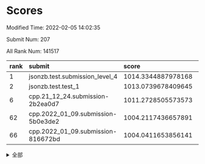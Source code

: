 # Scores

Modified Time: 2022-02-05 14:02:35

Submit Num: 207

All Rank Num: 141517

| rank |               submit               |       score        |       sigma        | pk_num |
| :--- | :--------------------------------- | :----------------- | :----------------- | :----- |
| 1    | jsonzb.test.submission_level_4     | 1014.3344887978168 | 0.84761189372699   | 2737   |
| 2    | jsonzb.test.test_1                 | 1013.0739678409645 | 0.803000958259901  | 2739   |
| 6    | cpp.21_12_24.submission-2b2ea0d7   | 1011.2728505573573 | 0.776685068433638  | 2735   |
| 62   | cpp.2022_01_09.submission-5b0e3de2 | 1004.2117436657891 | 0.7149057853679239 | 2732   |
| 66   | cpp.2022_01_09.submission-816672bd | 1004.0411653856141 | 0.7259625735968355 | 2737   |


<details>
<summary>全部</summary>

| rank |                 submit                 |       score        |       sigma        | pk_num |
| :--- | :------------------------------------- | :----------------- | :----------------- | :----- |
| 1    | jsonzb.test.submission_level_4         | 1014.3344887978168 | 0.84761189372699   | 2737   |
| 2    | jsonzb.test.test_1                     | 1013.0739678409645 | 0.803000958259901  | 2739   |
| 3    | gobigger.level_3.submission_level_3_2  | 1012.0937811530443 | 0.7970419984181766 | 2737   |
| 4    | gobigger.level_3.submission_level_3_46 | 1011.53966654252   | 0.7721981435984903 | 2735   |
| 5    | gobigger.level_3.submission_level_3_21 | 1011.4273596705361 | 0.7571416187413179 | 2735   |
| 6    | cpp.21_12_24.submission-2b2ea0d7       | 1011.2728505573573 | 0.776685068433638  | 2735   |
| 7    | gobigger.level_3.submission_level_3_35 | 1011.0055752645959 | 0.7524297336903986 | 2741   |
| 8    | gobigger.level_3.submission_level_3_44 | 1010.993943327195  | 0.784347228898088  | 2737   |
| 9    | gobigger.level_3.submission_level_3_0  | 1010.9923713001336 | 0.7702378571761631 | 2738   |
| 10   | gobigger.level_3.submission_level_3_40 | 1010.95395542532   | 0.7732154284670516 | 2741   |
| 11   | gobigger.level_3.submission_level_3_39 | 1010.8877756611528 | 0.7974506924586718 | 2738   |
| 12   | gobigger.level_3.submission_level_3_20 | 1010.873831824794  | 0.7680113271754966 | 2736   |
| 13   | gobigger.level_3.submission_level_3_48 | 1010.8367521211972 | 0.7640644693104598 | 2735   |
| 14   | gobigger.level_3.submission_level_3_25 | 1010.7518124059214 | 0.7614692301557661 | 2730   |
| 15   | gobigger.level_3.submission_level_3_5  | 1010.5984525365848 | 0.7796698156504202 | 2737   |
| 16   | gobigger.level_3.submission_level_3_42 | 1010.5930739380243 | 0.757110332320805  | 2735   |
| 17   | gobigger.level_3.submission_level_3_26 | 1010.5538885293454 | 0.7538393723633691 | 2728   |
| 18   | gobigger.level_3.submission_level_3_18 | 1010.4409056077087 | 0.7672423557161141 | 2738   |
| 19   | gobigger.level_3.submission_level_3_6  | 1010.388100581135  | 0.7390278640586848 | 2730   |
| 20   | gobigger.level_3.submission_level_3_8  | 1010.3270923127254 | 0.7648586346862609 | 2739   |
| 21   | gobigger.level_3.submission_level_3_43 | 1010.2865635906002 | 0.7552193509925561 | 2735   |
| 22   | gobigger.level_3.submission_level_3_10 | 1010.2600586096356 | 0.7731542879212562 | 2730   |
| 23   | gobigger.level_3.submission_level_3_31 | 1010.2421601046656 | 0.7780208506480067 | 2734   |
| 24   | gobigger.level_3.submission_level_3_11 | 1010.2366617653527 | 0.7444084657003693 | 2732   |
| 25   | gobigger.level_3.submission_level_3_3  | 1010.0889705678779 | 0.7423787714688386 | 2732   |
| 26   | gobigger.level_3.submission_level_3_1  | 1009.9606638837632 | 0.7791164114503528 | 2732   |
| 27   | gobigger.level_3.submission_level_3_4  | 1009.8759383007657 | 0.7669570281545054 | 2733   |
| 28   | gobigger.level_3.submission_level_3_13 | 1009.7788205129222 | 0.7667906360846506 | 2733   |
| 29   | gobigger.level_3.submission_level_3_12 | 1009.7146049532683 | 0.7546206447283651 | 2739   |
| 30   | gobigger.level_3.submission_level_3_41 | 1009.7134004365853 | 0.7656019518550423 | 2738   |
| 31   | gobigger.level_3.submission_level_3_28 | 1009.6392392529764 | 0.7274873652977665 | 2730   |
| 32   | gobigger.level_3.submission_level_3_38 | 1009.6211575666005 | 0.7456691144086244 | 2730   |
| 33   | gobigger.level_3.submission_level_3_24 | 1009.6079455016798 | 0.75903135802804   | 2734   |
| 34   | gobigger.level_3.submission_level_3_29 | 1009.5814346366125 | 0.7493426942246466 | 2736   |
| 35   | gobigger.level_3.submission_level_3_17 | 1009.5719593551412 | 0.7763254044962798 | 2731   |
| 36   | gobigger.level_3.submission_level_3_36 | 1009.4732734655356 | 0.7803270210142499 | 2734   |
| 37   | gobigger.level_3.submission_level_3_45 | 1009.462895315555  | 0.7752427816575859 | 2736   |
| 38   | gobigger.level_3.submission_level_3_47 | 1009.4509181946048 | 0.7509310219018935 | 2729   |
| 39   | gobigger.level_3.submission_level_3_27 | 1009.4491170918682 | 0.7494644317382243 | 2733   |
| 40   | gobigger.level_3.submission_level_3_34 | 1009.4207938471958 | 0.7481513544740032 | 2729   |
| 41   | gobigger.level_3.submission_level_3_16 | 1009.3396484303455 | 0.7561341878167958 | 2736   |
| 42   | gobigger.level_3.submission_level_3_30 | 1009.327943032179  | 0.7572233534807227 | 2732   |
| 43   | gobigger.level_3.submission_level_3_23 | 1009.2529911573929 | 0.7722507433974258 | 2732   |
| 44   | gobigger.level_3.submission_level_3_22 | 1009.1852175811708 | 0.7854745276442686 | 2736   |
| 45   | gobigger.level_3.submission_level_3_9  | 1009.1354602713664 | 0.7409336555771776 | 2738   |
| 46   | gobigger.level_3.submission_level_3_14 | 1009.0681014922474 | 0.7732792060960911 | 2736   |
| 47   | gobigger.level_3.submission_level_3_7  | 1009.0367233543797 | 0.7527314797090494 | 2730   |
| 48   | gobigger.level_3.submission_level_3_37 | 1008.8026853945393 | 0.7399614223020086 | 2729   |
| 49   | gobigger.level_3.submission_level_3_33 | 1008.7501711031304 | 0.7451738138927652 | 2733   |
| 50   | gobigger.level_3.submission_level_3_32 | 1008.593669443351  | 0.7512598476599585 | 2738   |
| 51   | gobigger.level_3.submission_level_3_49 | 1008.5875829785865 | 0.7502487548717427 | 2734   |
| 52   | gobigger.level_3.submission_level_3_19 | 1008.1105411491004 | 0.7427986423780256 | 2731   |
| 53   | gobigger.level_3.submission_level_3_15 | 1008.0431001964479 | 0.7524793129448277 | 2732   |
| 54   | gobigger.level_1.submission_level_1_5  | 1005.5519002219485 | 0.7333779059247002 | 2735   |
| 55   | gobigger.level_1.submission_level_1_43 | 1004.9526493296427 | 0.7224561118588115 | 2732   |
| 56   | gobigger.level_1.submission_level_1_12 | 1004.7717018655302 | 0.7284757703418463 | 2730   |
| 57   | gobigger.level_1.submission_level_1_35 | 1004.6011236424876 | 0.718338599189541  | 2737   |
| 58   | gobigger.level_1.submission_level_1_44 | 1004.5368972642643 | 0.7291888063976433 | 2736   |
| 59   | gobigger.level_1.submission_level_1_17 | 1004.524165915208  | 0.7180604032884367 | 2730   |
| 60   | gobigger.level_1.submission_level_1_15 | 1004.4896604743269 | 0.7165733147141621 | 2732   |
| 61   | gobigger.level_1.submission_level_1_1  | 1004.3774932855234 | 0.7201157348522745 | 2737   |
| 62   | cpp.2022_01_09.submission-5b0e3de2     | 1004.2117436657891 | 0.7149057853679239 | 2732   |
| 63   | gobigger.level_1.submission_level_1_26 | 1004.162583188739  | 0.7131192151319745 | 2734   |
| 64   | gobigger.level_1.submission_level_1_25 | 1004.1511123235586 | 0.708705971817478  | 2734   |
| 65   | gobigger.level_1.submission_level_1_45 | 1004.1471350031014 | 0.7321787378775788 | 2735   |
| 66   | cpp.2022_01_09.submission-816672bd     | 1004.0411653856141 | 0.7259625735968355 | 2737   |
| 67   | gobigger.level_1.submission_level_1_34 | 1004.0183499457811 | 0.7158478928999589 | 2733   |
| 68   | gobigger.level_1.submission_level_1_7  | 1003.8615337792737 | 0.7028863970584157 | 2738   |
| 69   | gobigger.level_1.submission_level_1_42 | 1003.8247182167484 | 0.7126327893109936 | 2734   |
| 70   | gobigger.level_1.submission_level_1_16 | 1003.7863956327125 | 0.7244455926190401 | 2735   |
| 71   | gobigger.level_1.submission_level_1_2  | 1003.734082577231  | 0.7072517762970786 | 2737   |
| 72   | gobigger.level_1.submission_level_1_9  | 1003.6724812923749 | 0.7200153782126708 | 2735   |
| 73   | gobigger.level_1.submission_level_1_3  | 1003.6295711783868 | 0.7174195257552621 | 2739   |
| 74   | gobigger.level_1.submission_level_1_28 | 1003.601289019996  | 0.7218219796166204 | 2739   |
| 75   | gobigger.level_1.submission_level_1_11 | 1003.5953017386485 | 0.7110692112695777 | 2739   |
| 76   | gobigger.level_1.submission_level_1_47 | 1003.5937503720834 | 0.7159353703883666 | 2742   |
| 77   | gobigger.level_1.submission_level_1_29 | 1003.5542755197089 | 0.705245809365206  | 2735   |
| 78   | gobigger.level_1.submission_level_1_4  | 1003.4883798858059 | 0.7088152745319627 | 2736   |
| 79   | gobigger.level_1.submission_level_1_31 | 1003.4439657580953 | 0.7054810118793944 | 2738   |
| 80   | gobigger.level_1.submission_level_1_40 | 1003.4075267804725 | 0.7046663257897637 | 2735   |
| 81   | gobigger.level_1.submission_level_1_6  | 1003.2628996975341 | 0.7209633467877897 | 2735   |
| 82   | gobigger.level_1.submission_level_1_21 | 1003.2592335013863 | 0.7062498273175014 | 2737   |
| 83   | gobigger.level_1.submission_level_1_19 | 1003.2163386709625 | 0.7123402644071755 | 2736   |
| 84   | gobigger.level_1.submission_level_1_32 | 1003.1797719111463 | 0.7093389869199518 | 2732   |
| 85   | gobigger.level_1.submission_level_1_14 | 1003.1556057584696 | 0.7158695174345227 | 2737   |
| 86   | gobigger.level_1.submission_level_1_23 | 1003.1258259713069 | 0.723739944948395  | 2737   |
| 87   | gobigger.level_1.submission_level_1_27 | 1002.9761920355304 | 0.7292675535054209 | 2737   |
| 88   | gobigger.level_1.submission_level_1_8  | 1002.9741340085693 | 0.7148473215304056 | 2727   |
| 89   | gobigger.level_1.submission_level_1_20 | 1002.9512516205117 | 0.7232978345649146 | 2733   |
| 90   | gobigger.level_1.submission_level_1_46 | 1002.9452641936381 | 0.7127850903883521 | 2726   |
| 91   | gobigger.level_1.submission_level_1_33 | 1002.8175075919971 | 0.713825232749802  | 2741   |
| 92   | gobigger.level_1.submission_level_1_41 | 1002.7907186747176 | 0.7212158543413957 | 2730   |
| 93   | gobigger.level_1.submission_level_1_10 | 1002.7828741400767 | 0.7099672897858752 | 2734   |
| 94   | gobigger.level_1.submission_level_1_36 | 1002.6783835527682 | 0.7197101978567317 | 2735   |
| 95   | gobigger.level_1.submission_level_1_37 | 1002.6681485430815 | 0.7179239265373948 | 2739   |
| 96   | gobigger.level_1.submission_level_1_18 | 1002.6345153951871 | 0.7095602873888963 | 2737   |
| 97   | gobigger.level_1.submission_level_1_13 | 1002.4843580693517 | 0.7173702387852317 | 2731   |
| 98   | gobigger.level_1.submission_level_1_22 | 1002.4200371905338 | 0.7218855086887627 | 2738   |
| 99   | gobigger.level_1.submission_level_1_48 | 1002.4023988391348 | 0.7195427247633811 | 2735   |
| 100  | gobigger.level_1.submission_level_1_49 | 1002.3052541515419 | 0.713937062812618  | 2734   |
| 101  | gobigger.level_1.submission_level_1_0  | 1002.0404077608027 | 0.7159655924481391 | 2736   |
| 102  | gobigger.level_1.submission_level_1_24 | 1001.9369239420945 | 0.7111359375016997 | 2729   |
| 103  | gobigger.level_1.submission_level_1_30 | 1001.8066618979661 | 0.7245137121295989 | 2731   |
| 104  | gobigger.level_1.submission_level_1_39 | 1001.2056475623689 | 0.7150469107605697 | 2735   |
| 105  | gobigger.level_1.submission_level_1_38 | 1000.8583030970518 | 0.7080712558877891 | 2739   |
| 106  | gobigger.random.submission_random_18   | 997.3842322363018  | 0.7166631779934984 | 2736   |
| 107  | gobigger.random.submission_random_30   | 997.286384875047   | 0.7142578137579796 | 2735   |
| 108  | gobigger.random.submission_random_37   | 997.2453106534828  | 0.7151516200276591 | 2740   |
| 109  | gobigger.random.submission_random_9    | 997.0186689023691  | 0.6993451065162899 | 2737   |
| 110  | gobigger.random.submission_random_12   | 996.9270719881915  | 0.715704282811361  | 2734   |
| 111  | gobigger.random.submission_random_38   | 996.8798778078275  | 0.7028022613200168 | 2738   |
| 112  | gobigger.random.submission_random_23   | 996.7345878461356  | 0.7107524924335672 | 2739   |
| 113  | gobigger.random.submission_random_47   | 996.7063254152367  | 0.7070747473382498 | 2729   |
| 114  | gobigger.random.submission_random_31   | 996.5532714265996  | 0.7005067983257673 | 2740   |
| 115  | gobigger.random.submission_random_32   | 996.4442612490606  | 0.7055094508952681 | 2736   |
| 116  | gobigger.random.submission_random_5    | 996.4054462074753  | 0.7136472696538638 | 2734   |
| 117  | gobigger.random.submission_random_4    | 996.4045750190833  | 0.713211605201752  | 2738   |
| 118  | gobigger.random.submission_random_36   | 996.2577829150796  | 0.7176715259461891 | 2734   |
| 119  | gobigger.random.submission_random_15   | 996.2280499385929  | 0.7073298130127099 | 2740   |
| 120  | gobigger.random.submission_random_40   | 996.216989114692   | 0.7181318716855367 | 2737   |
| 121  | gobigger.random.submission_random_22   | 996.169034709202   | 0.6983241180616827 | 2729   |
| 122  | gobigger.random.submission_random_45   | 996.153590558523   | 0.707828032985942  | 2738   |
| 123  | gobigger.random.submission_random_41   | 996.1458617120029  | 0.7139360633628498 | 2733   |
| 124  | gobigger.random.submission_random_29   | 996.0580300520261  | 0.7085033799289918 | 2735   |
| 125  | gobigger.random.submission_random_27   | 996.0505603476928  | 0.7061295023239909 | 2739   |
| 126  | gobigger.random.submission_random_1    | 996.0434127428781  | 0.7150052239010124 | 2737   |
| 127  | gobigger.random.submission_random_28   | 996.0217010363478  | 0.7288881650760266 | 2729   |
| 128  | gobigger.random.submission_random_17   | 996.0112574044573  | 0.716075492889232  | 2736   |
| 129  | gobigger.random.submission_random_6    | 995.9021968508321  | 0.708606777081123  | 2737   |
| 130  | gobigger.random.submission_random_21   | 995.893488928651   | 0.7062480717112062 | 2740   |
| 131  | gobigger.random.submission_random_46   | 995.8862390363175  | 0.7264886395036749 | 2727   |
| 132  | gobigger.random.submission_random_25   | 995.8786332333839  | 0.7086314884477464 | 2734   |
| 133  | gobigger.random.submission_random_19   | 995.8465222657766  | 0.7057399104674179 | 2734   |
| 134  | gobigger.random.submission_random_44   | 995.827490844382   | 0.7176355194170685 | 2736   |
| 135  | gobigger.random.submission_random_48   | 995.7818728865269  | 0.7098130061213564 | 2734   |
| 136  | gobigger.random.submission_random_10   | 995.7684731334726  | 0.7093745764154791 | 2736   |
| 137  | gobigger.random.submission_random_20   | 995.7337622053092  | 0.7072865404044619 | 2732   |
| 138  | gobigger.random.submission_random_7    | 995.7217705048744  | 0.7162450086259797 | 2736   |
| 139  | gobigger.random.submission_random_14   | 995.7113117638369  | 0.7153414654001986 | 2736   |
| 140  | gobigger.random.submission_random_3    | 995.6871270947487  | 0.7187419127866602 | 2735   |
| 141  | gobigger.random.submission_random_33   | 995.6646530197679  | 0.7084466173074704 | 2732   |
| 142  | gobigger.random.submission_random_39   | 995.6330240282887  | 0.7113563730331292 | 2737   |
| 143  | gobigger.random.submission_random_0    | 995.572448174624   | 0.7230733694566408 | 2730   |
| 144  | gobigger.random.submission_random_49   | 995.5592597925057  | 0.7084911268183296 | 2728   |
| 145  | gobigger.random.submission_random_26   | 995.5432540465955  | 0.7121887090514475 | 2736   |
| 146  | gobigger.random.submission_random_42   | 995.5379522882344  | 0.7120451015132787 | 2737   |
| 147  | gobigger.random.submission_random_11   | 995.4061103483884  | 0.7257204058075533 | 2732   |
| 148  | gobigger.random.submission_random_2    | 995.3664737785291  | 0.7130767474094349 | 2731   |
| 149  | gobigger.random.submission_random_16   | 995.2841537402098  | 0.723378083296987  | 2737   |
| 150  | gobigger.random.submission_random_24   | 995.1980257155918  | 0.7102056091981213 | 2731   |
| 151  | gobigger.random.submission_random_35   | 995.1355587523566  | 0.7100404018635582 | 2733   |
| 152  | gobigger.random.submission_random_34   | 995.0757815032762  | 0.7226419049601013 | 2734   |
| 153  | gobigger.random.submission_random_13   | 994.8317608483392  | 0.7004330072125418 | 2734   |
| 154  | gobigger.random.submission_random_43   | 994.7878497069     | 0.719579808975175  | 2736   |
| 155  | gobigger.random.submission_random_8    | 994.6778110779873  | 0.7203407672915039 | 2738   |
| 156  | gobigger.level_2.submission_level_2_34 | 994.0276719496638  | 0.7191836921143403 | 2737   |
| 157  | gobigger.level_2.submission_level_2_42 | 993.6657350340544  | 0.7549540779427468 | 2735   |
| 158  | gobigger.level_2.submission_level_2_37 | 993.6519993400312  | 0.7331145898324661 | 2737   |
| 159  | gobigger.level_2.submission_level_2_12 | 993.3862427848537  | 0.7222266356257717 | 2734   |
| 160  | gobigger.level_2.submission_level_2_30 | 993.1408663049435  | 0.7375537334845137 | 2732   |
| 161  | gobigger.level_2.submission_level_2_47 | 993.1144662323012  | 0.7475160358673163 | 2732   |
| 162  | gobigger.level_2.submission_level_2_23 | 993.1036034882883  | 0.7292134142652542 | 2733   |
| 163  | gobigger.level_2.submission_level_2_0  | 993.0035587037452  | 0.7501936318685812 | 2734   |
| 164  | gobigger.level_2.submission_level_2_48 | 992.9475012568582  | 0.7425463298636278 | 2728   |
| 165  | gobigger.level_2.submission_level_2_14 | 992.9385725991928  | 0.7423903938082671 | 2735   |
| 166  | gobigger.level_2.submission_level_2_46 | 992.8304095076109  | 0.7327436080786044 | 2731   |
| 167  | gobigger.level_2.submission_level_2_49 | 992.8198887857451  | 0.7381076574095632 | 2739   |
| 168  | gobigger.level_2.submission_level_2_40 | 992.7958676671618  | 0.7237386944891775 | 2727   |
| 169  | gobigger.level_2.submission_level_2_2  | 992.7631254605235  | 0.7497145037322293 | 2734   |
| 170  | gobigger.level_2.submission_level_2_43 | 992.7489225041769  | 0.7465503047492562 | 2735   |
| 171  | gobigger.level_2.submission_level_2_44 | 992.656054401052   | 0.7246262803723097 | 2736   |
| 172  | gobigger.level_2.submission_level_2_45 | 992.6322950646281  | 0.7491082472085188 | 2733   |
| 173  | gobigger.level_2.submission_level_2_18 | 992.6141229028204  | 0.7447479938440391 | 2736   |
| 174  | gobigger.level_2.submission_level_2_27 | 992.4896971965807  | 0.7463025368161259 | 2737   |
| 175  | gobigger.level_2.submission_level_2_22 | 992.4121143977413  | 0.7413414920204775 | 2737   |
| 176  | gobigger.level_2.submission_level_2_9  | 992.3013002095307  | 0.7497521191688674 | 2731   |
| 177  | gobigger.level_2.submission_level_2_1  | 992.1859015255326  | 0.765448677060062  | 2734   |
| 178  | gobigger.level_2.submission_level_2_39 | 992.1682470759679  | 0.7300097704050704 | 2737   |
| 179  | gobigger.level_2.submission_level_2_33 | 992.0861793725967  | 0.7398158096800735 | 2739   |
| 180  | gobigger.level_2.submission_level_2_38 | 991.9588692343871  | 0.7619056696218043 | 2730   |
| 181  | gobigger.level_2.submission_level_2_19 | 991.9537039833212  | 0.7485197614613123 | 2735   |
| 182  | gobigger.level_2.submission_level_2_11 | 991.8010711251277  | 0.7371741704693122 | 2739   |
| 183  | gobigger.level_2.submission_level_2_31 | 991.6767691261865  | 0.7389985300501244 | 2736   |
| 184  | gobigger.level_2.submission_level_2_20 | 991.5819721780473  | 0.7426993227919417 | 2737   |
| 185  | gobigger.level_2.submission_level_2_10 | 991.5706264420728  | 0.7312393945505536 | 2734   |
| 186  | gobigger.level_2.submission_level_2_21 | 991.5391933844753  | 0.7417541984735135 | 2735   |
| 187  | gobigger.level_2.submission_level_2_26 | 991.4082393326782  | 0.7479577050426904 | 2735   |
| 188  | gobigger.level_2.submission_level_2_7  | 991.4014212818885  | 0.7469801373509    | 2732   |
| 189  | gobigger.level_2.submission_level_2_36 | 991.370586023636   | 0.7706665226268533 | 2733   |
| 190  | gobigger.level_2.submission_level_2_6  | 991.3486788657036  | 0.7446880745768021 | 2733   |
| 191  | gobigger.level_2.submission_level_2_3  | 991.3095800859445  | 0.7474322387167277 | 2735   |
| 192  | gobigger.level_2.submission_level_2_13 | 991.2759395858504  | 0.7643344402330978 | 2737   |
| 193  | gobigger.level_2.submission_level_2_4  | 991.1001355737513  | 0.7685765196090673 | 2734   |
| 194  | gobigger.level_2.submission_level_2_8  | 991.0554194014123  | 0.7647417576521188 | 2735   |
| 195  | gobigger.level_2.submission_level_2_15 | 991.0536885991293  | 0.7532697731546963 | 2738   |
| 196  | gobigger.level_2.submission_level_2_41 | 991.0060821540015  | 0.7415606494936143 | 2731   |
| 197  | gobigger.level_2.submission_level_2_32 | 991.0015441776593  | 0.7601760036090922 | 2733   |
| 198  | gobigger.level_2.submission_level_2_35 | 990.9353307057066  | 0.7551071046521162 | 2736   |
| 199  | gobigger.level_2.submission_level_2_17 | 990.8151235602493  | 0.7562410348378554 | 2734   |
| 200  | gobigger.level_2.submission_level_2_29 | 990.6674888418517  | 0.7617969052320297 | 2733   |
| 201  | gobigger.level_2.submission_level_2_25 | 990.6286870947082  | 0.7729409754318205 | 2737   |
| 202  | gobigger.level_2.submission_level_2_28 | 990.3622978408623  | 0.7762096416086215 | 2736   |
| 203  | gobigger.level_2.submission_level_2_16 | 990.3413686226511  | 0.7629944983047598 | 2732   |
| 204  | gobigger.level_2.submission_level_2_24 | 990.2457124538965  | 0.803806359742731  | 2734   |
| 205  | gobigger.level_2.submission_level_2_5  | 989.8838728364674  | 0.7775924754986154 | 2733   |
| 206  | gobigger.none.submission_none_0        | 977.291841100274   | 1.4092555155578617 | 2730   |
| 207  | gobigger.none.submission_none_1        | 974.8038223179674  | 1.5068277823889231 | 2740   |

</details>